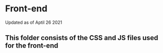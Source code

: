 # Front-end

Updated as of Aptil 26 2021 

## This folder consists of the CSS and JS files used for the front-end

